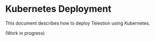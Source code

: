 # Kubernetes Deployment

This document describes how to deploy Telestion using Kubernetes.

(Work in progress)
